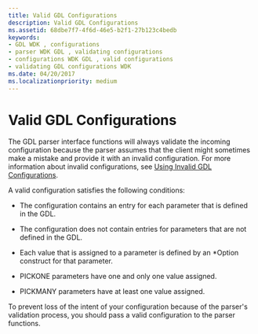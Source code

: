 ```yaml
---
title: Valid GDL Configurations
description: Valid GDL Configurations
ms.assetid: 68dbe7f7-4f6d-46e5-b2f1-27b123c4bedb
keywords:
- GDL WDK , configurations
- parser WDK GDL , validating configurations
- configurations WDK GDL , valid configurations
- validating GDL configurations WDK
ms.date: 04/20/2017
ms.localizationpriority: medium
---
```


# Valid GDL Configurations


The GDL parser interface functions will always validate the incoming configuration because the parser assumes that the client might sometimes make a mistake and provide it with an invalid configuration. For more information about invalid configurations, see [Using Invalid GDL Configurations](using-invalid-gdl-configurations.md).

A valid configuration satisfies the following conditions:

-   The configuration contains an entry for each parameter that is defined in the GDL.

-   The configuration does not contain entries for parameters that are not defined in the GDL.

-   Each value that is assigned to a parameter is defined by an \*Option construct for that parameter.

-   PICKONE parameters have one and only one value assigned.

-   PICKMANY parameters have at least one value assigned.

To prevent loss of the intent of your configuration because of the parser's validation process, you should pass a valid configuration to the parser functions.

 

 




